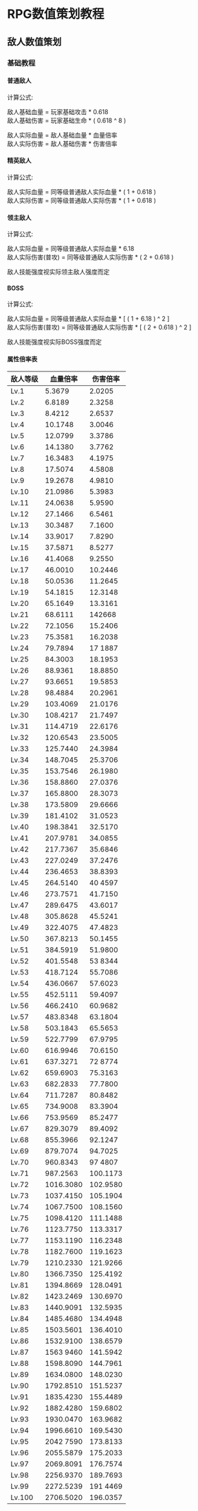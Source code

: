 # RPG数值策划教程
## 敌人数值策划
### 基础教程
#### 普通敌人

计算公式:  

敌人基础血量 = 玩家基础攻击 * 0.618  
敌人基础伤害 = 玩家基础生命 * ( 0.618 ^ 8 )

敌人实际血量 = 敌人基础血量 * 血量倍率  
敌人实际伤害 = 敌人基础伤害 * 伤害倍率

#### 精英敌人

计算公式:

敌人实际血量 = 同等级普通敌人实际血量 * ( 1 + 0.618 )  
敌人实际伤害 = 同等级普通敌人实际伤害 * ( 1 + 0.618 )

#### 领主敌人

计算公式:  

敌人实际血量 = 同等级普通敌人实际血量 * 6.18  
敌人实际伤害(普攻) = 同等级普通敌人实际伤害 * ( 2 + 0.618 )

敌人技能强度视实际领主敌人强度而定

#### BOSS

计算公式:  

敌人实际血量 = 同等级普通敌人实际血量 * [ ( 1 + 6.18 ) ^ 2 ]  
敌人实际伤害(普攻) = 同等级普通敌人实际伤害 * [ ( 2 + 0.618 ) ^ 2 ]

敌人技能强度视实际BOSS强度而定

#### 属性倍率表

| 敌人等级   | 血量倍率      | 伤害倍率     |
|--------|-----------|----------|
| Lv.1   | 5.3679    | 2.0205   |
| Lv.2   | 6.8189    | 2.3258   |
| Lv.3   | 8.4212    | 2.6537   |
| Lv.4   | 10.1748   | 3.0046   |
| Lv.5   | 12.0799   | 3.3786   |
| Lv.6   | 14.1380   | 3.7762   |
| Lv.7   | 16.3483   | 4.1975   |
| Lv.8   | 17.5074   | 4.5808   |
| Lv.9   | 19.2678   | 4.9810   |
| Lv.10  | 21.0986   | 5.3983   |
| Lv.11  | 24.0638   | 5.9590   |
| Lv.12  | 27.1466   | 6.5461   |
| Lv.13  | 30.3487   | 7.1600   |
| Lv.14  | 33.9017   | 7.8290   |
| Lv.15  | 37.5871   | 8.5277   |
| Lv.16  | 41.4068   | 9.2550   |
| Lv.17  | 46.0010   | 10.2446  |
| Lv.18  | 50.0536   | 11.2645  |
| Lv.19  | 54.1815   | 12.3148  |
| Lv.20  | 65.1649   | 13.3161  |
| Lv.21  | 68.6111   | 142668   |
| Lv.22  | 72.1056   | 15.2406  |
| Lv.23  | 75.3581   | 16.2038  |
| Lv.24  | 79.7894   | 17 1887  |
| Lv.25  | 84.3003   | 18.1953  |
| Lv.26  | 88.9361   | 18.8850  |
| Lv.27  | 93.6651   | 19.5853  |
| Lv.28  | 98.4884   | 20.2961  |
| Lv.29  | 103.4069  | 21.0176  |
| Lv.30  | 108.4217  | 21.7497  |
| Lv.31  | 114.4719  | 22.6176  |
| Lv.32  | 120.6543  | 23.5005  |
| Lv.33  | 125.7440  | 24.3984  |
| Lv.34  | 148.7045  | 25.3706  |
| Lv.35  | 153.7546  | 26.1980  |
| Lv.36  | 158.8860  | 27.0376  |
| Lv.37  | 165.8800  | 28.3073  |
| Lv.38  | 173.5809  | 29.6666  |
| Lv.39  | 181.4102  | 31.0523  |
| Lv.40  | 198.3841  | 32.5170  |
| Lv.41  | 207.9781  | 34.0855  |
| Lv.42  | 217.7367  | 35.6846  |
| Lv.43  | 227.0249  | 37.2476  |
| Lv.44  | 236.4653  | 38.8393  |
| Lv.45  | 264.5140  | 40 4597  |
| Lv.46  | 273.7571  | 41.7150  |
| Lv.47  | 289.6475  | 43.6017  |
| Lv.48  | 305.8628  | 45.5241  |
| Lv.49  | 322.4075  | 47.4823  |
| Lv.50  | 367.8213  | 50.1455  |
| Lv.51  | 384.5919  | 51.9800  |
| Lv.52  | 401.5548  | 53 8344  |
| Lv.53  | 418.7124  | 55.7086  |
| Lv.54  | 436.0667  | 57.6023  |
| Lv.55  | 452.5111  | 59.4097  |
| Lv.56  | 466.2410  | 60.9682  |
| Lv.57  | 483.8348  | 63.1804  |
| Lv.58  | 503.1843  | 65.5653  |
| Lv.59  | 522.7799  | 67.9795  |
| Lv.60  | 616.9946  | 70.6150  |
| Lv.61  | 637.3271  | 72 8774  |
| Lv.62  | 659.6903  | 75.3163  |
| Lv.63  | 682.2833  | 77.7800  |
| Lv.64  | 711.7287  | 80.8482  |
| Lv.65  | 734.9008  | 83.3904  |
| Lv.66  | 753.9569  | 85.2477  |
| Lv.67  | 829.3079  | 89.4092  |
| Lv.68  | 855.3966  | 92.1247  |
| Lv.69  | 879.7074  | 94.7025  |
| Lv.70  | 960.8343  | 97 4807  |
| Lv.71  | 987.2563  | 100.1173 |
| Lv.72  | 1016.3080 | 102.9580 |
| Lv.73  | 1037.4150 | 105.1904 |
| Lv.74  | 1067.7500 | 108.1560 |
| Lv.75  | 1098.4120 | 111.1488 |
| Lv.76  | 1123.7750 | 113.3317 |
| Lv.77  | 1153.1190 | 116.2348 |
| Lv.78  | 1182.7600 | 119.1623 |
| Lv.79  | 1210.2330 | 121.9266 |
| Lv.80  | 1366.7350 | 125.4192 |
| Lv.81  | 1394.8669 | 128.0491 |
| Lv.82  | 1423.2469 | 130.6970 |
| Lv.83  | 1440.9091 | 132.5935 |
| Lv.84  | 1485.4680 | 134.4948 |
| Lv.85  | 1503.5601 | 136.4010 |
| Lv.86  | 1532.9100 | 138.6579 |
| Lv.87  | 1563 9460 | 141.5942 |
| Lv.88  | 1598.8090 | 144.7961 |
| Lv.89  | 1634.0800 | 148.0230 |
| Lv.90  | 1792.8510 | 151.5237 |
| Lv.91  | 1835.4230 | 155.4489 |
| Lv.92  | 1882.4280 | 159.6802 |
| Lv.93  | 1930.0470 | 163.9682 |
| Lv.94  | 1996.6610 | 169.5430 |
| Lv.95  | 2042 7590 | 173.8133 |
| Lv.96  | 2055.5879 | 175.2033 |
| Lv.97  | 2069.8091 | 176.7574 |
| Lv.98  | 2256.9370 | 189.7693 |
| Lv.99  | 2272.5239 | 191 4469 |
| Lv.100 | 2706.5020 | 196.0357 |